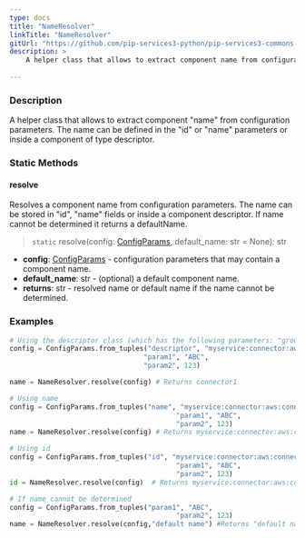```yaml
---
type: docs
title: "NameResolver"
linkTitle: "NameResolver"
gitUrl: "https://github.com/pip-services3-python/pip-services3-commons-python"
description: > 
    A helper class that allows to extract component name from configuration parameters.
    
---
```

### Description
A helper class that allows to extract component "name" from configuration parameters.
The name can be defined in the "id" or "name" parameters or inside a component of type descriptor.

### Static Methods

#### resolve
Resolves a component name from configuration parameters.
The name can be stored in "id", "name" fields or inside a component descriptor.
If name cannot be determined it returns a defaultName.

> `static` resolve(config: [ConfigParams](../config_params), default_name: str = None): str

- **config**: [ConfigParams](../config_params) - configuration parameters that may contain a component name.
- **default_name**: str - (optional) a default component name.
- **returns**: str - resolved name or default name if the name cannot be determined.

### Examples

```python
# Using the descriptor class (which has the following parameters: "group", "type", "kind", "name", "version") will extract the value of the "name" parameter.
config = ConfigParams.from_tuples("descriptor", "myservice:connector:aws:connector1:1.0",
                                 "param1", "ABC",
                                 "param2", 123)

name = NameResolver.resolve(config) # Returns connector1

# Using name
config = ConfigParams.from_tuples("name", "myservice:connector:aws:connector1:1.0",
                                         "param1", "ABC",
                                         "param2", 123)
name = NameResolver.resolve(config) # Returns myservice:connector:aws:connector1:1.0

# Using id
config = ConfigParams.from_tuples("id", "myservice:connector:aws:connector1:1.0",
                                         "param1", "ABC",
                                         "param2", 123)
id = NameResolver.resolve(config)  # Returns myservice:connector:aws:connector1:1.0

# If name cannot be determined
config = ConfigParams.from_tuples("param1", "ABC",
                                         "param2", 123)
name = NameResolver.resolve(config,"default name") #Returns "default name"


```
